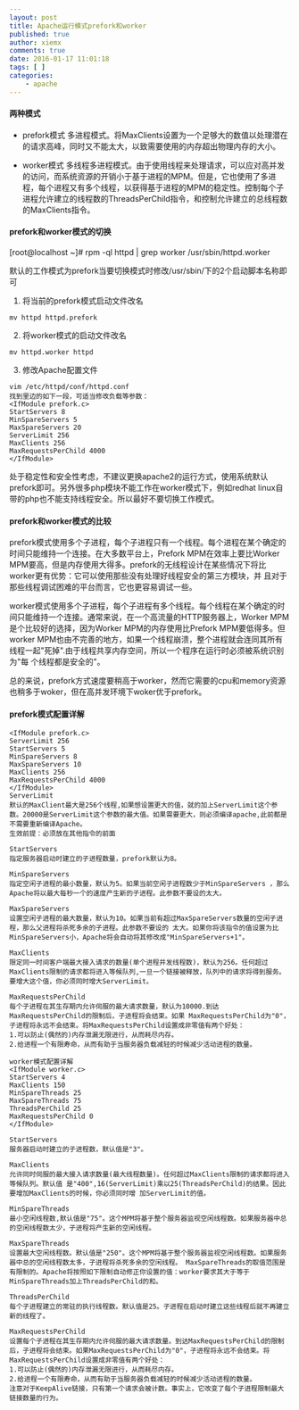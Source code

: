 ```yaml
---
layout: post
title: Apache运行模式prefork和worker
published: true
author: xiemx
comments: true
date: 2016-01-17 11:01:18
tags: [ ]
categories:
    - apache
---
```

#### 两种模式
* prefork模式
多进程模式。将MaxClients设置为一个足够大的数值以处理潜在的请求高峰，同时又不能太大，以致需要使用的内存超出物理内存的大小。

* worker模式
多线程多进程模式。由于使用线程来处理请求，可以应对高并发的访问，而系统资源的开销小于基于进程的MPM。但是，它也使用了多进程，每个进程又有多个线程，以获得基于进程的MPM的稳定性。控制每个子进程允许建立的线程数的ThreadsPerChild指令，和控制允许建立的总线程数的MaxClients指令。

#### prefork和worker模式的切换

[root@localhost ~]# rpm -ql httpd | grep worker
/usr/sbin/httpd.worker

默认的工作模式为prefork当要切换模式时修改/usr/sbin/下的2个启动脚本名称即可

1. 将当前的prefork模式启动文件改名
```
mv httpd httpd.prefork
```
2. 将worker模式的启动文件改名
```
mv httpd.worker httpd
```
3. 修改Apache配置文件
```
vim /etc/httpd/conf/httpd.conf
找到里边的如下一段，可适当修改负载等参数：
<IfModule prefork.c>
StartServers 8
MinSpareServers 5
MaxSpareServers 20
ServerLimit 256
MaxClients 256
MaxRequestsPerChild 4000
</IfModule>
```
处于稳定性和安全性考虑，不建议更换apache2的运行方式，使用系统默认prefork即可。另外很多php模块不能工作在worker模式下，例如redhat linux自带的php也不能支持线程安全。所以最好不要切换工作模式。

#### prefork和worker模式的比较
prefork模式使用多个子进程，每个子进程只有一个线程。每个进程在某个确定的时间只能维持一个连接。在大多数平台上，Prefork MPM在效率上要比Worker MPM要高，但是内存使用大得多。prefork的无线程设计在某些情况下将比worker更有优势：它可以使用那些没有处理好线程安全的第三方模块，并 且对于那些线程调试困难的平台而言，它也更容易调试一些。

worker模式使用多个子进程，每个子进程有多个线程。每个线程在某个确定的时 间只能维持一个连接。通常来说，在一个高流量的HTTP服务器上，Worker MPM是个比较好的选择，因为Worker MPM的内存使用比Prefork MPM要低得多。但worker MPM也由不完善的地方，如果一个线程崩溃，整个进程就会连同其所有线程一起"死掉".由于线程共享内存空间，所以一个程序在运行时必须被系统识别为"每 个线程都是安全的"。

总的来说，prefork方式速度要稍高于worker，然而它需要的cpu和memory资源也稍多于woker，但在高并发环境下woker优于prefork。

#### prefork模式配置详解
```
<IfModule prefork.c>
ServerLimit 256
StartServers 5
MinSpareServers 8
MaxSpareServers 10
MaxClients 256
MaxRequestsPerChild 4000
</IfModule>
ServerLimit
默认的MaxClient最大是256个线程,如果想设置更大的值，就的加上ServerLimit这个参数。20000是ServerLimit这个参数的最大值。如果需要更大，则必须编译apache,此前都是不需要重新编译Apache。
生效前提：必须放在其他指令的前面

StartServers
指定服务器启动时建立的子进程数量，prefork默认为8。

MinSpareServers
指定空闲子进程的最小数量，默认为5。如果当前空闲子进程数少于MinSpareServers ，那么Apache将以最大每秒一个的速度产生新的子进程。此参数不要设的太大。

MaxSpareServers
设置空闲子进程的最大数量，默认为10。如果当前有超过MaxSpareServers数量的空闲子进程，那么父进程将杀死多余的子进程。此参数不要设的 太大。如果你将该指令的值设置为比MinSpareServers小，Apache将会自动将其修改成"MinSpareServers+1"。

MaxClients
限定同一时间客户端最大接入请求的数量(单个进程并发线程数)，默认为256。任何超过MaxClients限制的请求都将进入等候队列,一旦一个链接被释放，队列中的请求将得到服务。要增大这个值，你必须同时增大ServerLimit。

MaxRequestsPerChild
每个子进程在其生存期内允许伺服的最大请求数量，默认为10000.到达MaxRequestsPerChild的限制后，子进程将会结束。如果 MaxRequestsPerChild为"0"，子进程将永远不会结束。将MaxRequestsPerChild设置成非零值有两个好处：
1.可以防止(偶然的)内存泄漏无限进行，从而耗尽内存。
2.给进程一个有限寿命，从而有助于当服务器负载减轻的时候减少活动进程的数量。

worker模式配置详解
<IfModule worker.c>
StartServers 4
MaxClients 150
MinSpareThreads 25
MaxSpareThreads 75
ThreadsPerChild 25
MaxRequestsPerChild 0
</IfModule>

StartServers
服务器启动时建立的子进程数，默认值是"3"。

MaxClients
允许同时伺服的最大接入请求数量(最大线程数量)。任何超过MaxClients限制的请求都将进入等候队列。默认值 是"400",16(ServerLimit)乘以25(ThreadsPerChild)的结果。因此要增加MaxClients的时候，你必须同时增 加ServerLimit的值。

MinSpareThreads
最小空闲线程数,默认值是"75"。这个MPM将基于整个服务器监视空闲线程数。如果服务器中总的空闲线程数太少，子进程将产生新的空闲线程。

MaxSpareThreads
设置最大空闲线程数。默认值是"250"。这个MPM将基于整个服务器监视空闲线程数。如果服务器中总的空闲线程数太多，子进程将杀死多余的空闲线程。 MaxSpareThreads的取值范围是有限制的。Apache将按照如下限制自动修正你设置的值：worker要求其大于等于 MinSpareThreads加上ThreadsPerChild的和。

ThreadsPerChild
每个子进程建立的常驻的执行线程数。默认值是25。子进程在启动时建立这些线程后就不再建立新的线程了。

MaxRequestsPerChild
设置每个子进程在其生存期内允许伺服的最大请求数量。到达MaxRequestsPerChild的限制后，子进程将会结束。如果MaxRequestsPerChild为"0"，子进程将永远不会结束。将MaxRequestsPerChild设置成非零值有两个好处：
1.可以防止(偶然的)内存泄漏无限进行，从而耗尽内存。
2.给进程一个有限寿命，从而有助于当服务器负载减轻的时候减少活动进程的数量。
注意对于KeepAlive链接，只有第一个请求会被计数。事实上，它改变了每个子进程限制最大链接数量的行为。
```